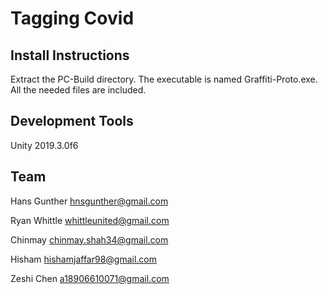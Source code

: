 # Tagging Covid

## Install Instructions
Extract the PC-Build directory. The executable is named Graffiti-Proto.exe. All the needed files are included.

## Development Tools
Unity 2019.3.0f6

## Team
Hans Gunther
hnsgunther@gmail.com

Ryan Whittle
whittleunited@gmail.com

Chinmay
chinmay.shah34@gmail.com

Hisham
hishamjaffar98@gmail.com

Zeshi Chen
a18906610071@gmail.com